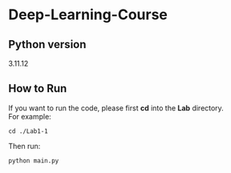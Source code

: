 ﻿# Deep-Learning-Course

## Python version
3.11.12

## How to Run

If you want to run the code, please first **cd** into the **Lab** directory.  
For example:

```
cd ./Lab1-1
```
Then run:
```
python main.py
```